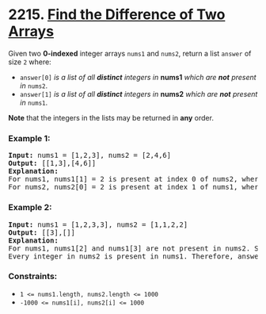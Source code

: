 # 2215. [Find the Difference of Two Arrays](https://leetcode.com/problems/find-the-difference-of-two-arrays/?envType=study-plan-v2&id=leetcode-75)

Given two **0-indexed** integer arrays `nums1` and `nums2`, return a list `answer` of size `2` where:

- `answer[0]` _is a list of all **distinct** integers in_ **nums1** _which are **not** present in_ `nums2`.
- `answer[1]` _is a list of all **distinct** integers in_ **nums2** _which are **not** present in_ `nums1`.

**Note** that the integers in the lists may be returned in **any** order.

### **Example 1:**

<pre>
<strong>Input:</strong> nums1 = [1,2,3], nums2 = [2,4,6]
<strong>Output:</strong> [[1,3],[4,6]]
<strong>Explanation:</strong>
For nums1, nums1[1] = 2 is present at index 0 of nums2, whereas nums1[0] = 1 and nums1[2] = 3 are not present in nums2. Therefore, answer[0] = [1,3].
For nums2, nums2[0] = 2 is present at index 1 of nums1, whereas nums2[1] = 4 and nums2[2] = 6 are not present in nums2. Therefore, answer[1] = [4,6].
</pre>

### **Example 2:**

<pre>
<strong>Input:</strong> nums1 = [1,2,3,3], nums2 = [1,1,2,2]
<strong>Output:</strong> [[3],[]]
<strong>Explanation:</strong>
For nums1, nums1[2] and nums1[3] are not present in nums2. Since nums1[2] == nums1[3], their value is only included once and answer[0] = [3].
Every integer in nums2 is present in nums1. Therefore, answer[1] = [].
</pre>

### **Constraints:**

- `1 <= nums1.length, nums2.length <= 1000`
- `-1000 <= nums1[i], nums2[i] <= 1000`

